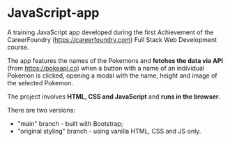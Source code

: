 # JavaScript-app

A training JavaScript app developed during the first Achievement of the CareerFoundry (https://careerfoundry.com) Full Stack Web Development course.

The app features the names of the Pokemons and **fetches the data via API** (from https://pokeapi.co) when a button with a name of an individual Pokemon is clicked, opening a modal with the name, height and image of the selected Pokemon.

The project involves **HTML, CSS and JavaScript** and **runs in the browser**.

There are two versions:
- "main" branch - built with Bootstrap;
- "original styling" branch - using vanilla HTML, CSS and JS only.
